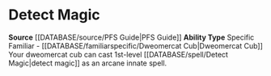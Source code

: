 ﻿---
ability_type: Specific Familiar - Dweomercat Cub
actions: null
frequency: null
id: '48'
name: Detect Magic
rarity: Common
requirement: null
rus_type_level: null
source: '[[DATABASE/source/PFS Guide|PFS Guide]]'
trait: null
type: Familiar Ability

---
# Detect Magic

**Source** [[DATABASE/source/PFS Guide|PFS Guide]]
**Ability Type** Specific Familiar - [[DATABASE/familiarspecific/Dweomercat Cub|Dweomercat Cub]]
Your dweomercat cub can cast 1st-level [[DATABASE/spell/Detect Magic|detect magic]] as an arcane innate spell.